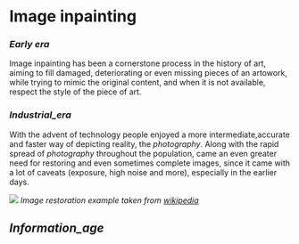 # Image inpainting
### _Early era_
Image inpainting has been a cornerstone process in the history of art, aiming to fill damaged, deteriorating or even missing pieces of an artowork, while trying to mimic the original content, and when it is not available, respect the style of the piece of art. 

### _Industrial_era_
With the advent of technology people enjoyed a more intermediate,accurate and faster way of depicting reality, the _photography_. Along with the rapid spread of _photography_ throughout the population, came an even greater need for restoring and even sometimes complete images, since it came with a lot of caveats (exposure, high noise and more), especially in the earlier days.

![](https://github.com/atlantis-ar/notes/blob/main/assets/img/image_inpainting/black_n_whie_restoration.jpg)
*Image restoration example taken from [wikipedia](https://en.wikipedia.org/wiki/File:Restoration.jpg)*

## _Information_age_

